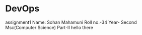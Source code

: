 # DevOps
assignment1
Name: Sohan Mahamuni
Roll no.-34  Year- Second
Msc(Computer Science) Part-II
hello there
